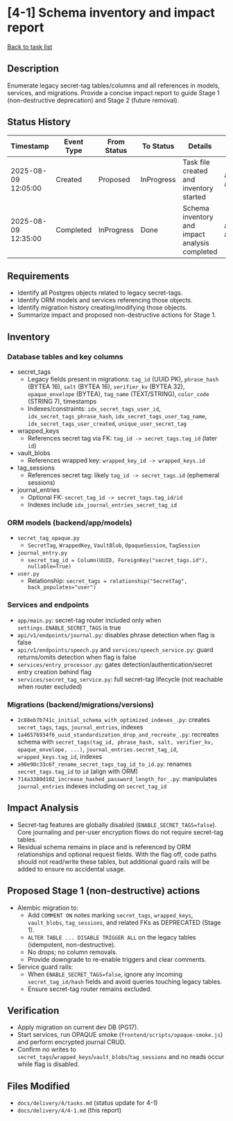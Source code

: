 # [4-1] Schema inventory and impact report

[Back to task list](../4/tasks.md)

## Description
Enumerate legacy secret-tag tables/columns and all references in models, services, and migrations. Provide a concise impact report to guide Stage 1 (non-destructive deprecation) and Stage 2 (future removal).

## Status History
| Timestamp | Event Type | From Status | To Status | Details | User |
|-----------|------------|-------------|-----------|---------|------|
| 2025-08-09 12:05:00 | Created | Proposed | InProgress | Task file created and inventory started | ai-agent |
| 2025-08-09 12:35:00 | Completed | InProgress | Done | Schema inventory and impact analysis completed | ai-agent |

## Requirements
- Identify all Postgres objects related to legacy secret-tags.
- Identify ORM models and services referencing those objects.
- Identify migration history creating/modifying those objects.
- Summarize impact and proposed non-destructive actions for Stage 1.

## Inventory

### Database tables and key columns
- secret_tags
  - Legacy fields present in migrations: `tag_id` (UUID PK), `phrase_hash` (BYTEA 16), `salt` (BYTEA 16), `verifier_kv` (BYTEA 32), `opaque_envelope` (BYTEA), `tag_name` (TEXT/STRING), `color_code` (STRING 7), timestamps
  - Indexes/constraints: `idx_secret_tags_user_id`, `idx_secret_tags_phrase_hash`, `idx_secret_tags_user_tag_name`, `idx_secret_tags_user_created`, `unique_user_secret_tag`
- wrapped_keys
  - References secret tag via FK: `tag_id -> secret_tags.tag_id` (later `id`)
- vault_blobs
  - References wrapped key: `wrapped_key_id -> wrapped_keys.id`
- tag_sessions
  - References secret tag: likely `tag_id -> secret_tags.id` (ephemeral sessions)
- journal_entries
  - Optional FK: `secret_tag_id -> secret_tags.tag_id/id`
  - Indexes include `idx_journal_entries_secret_tag_id`

### ORM models (backend/app/models)
- `secret_tag_opaque.py`
  - `SecretTag`, `WrappedKey`, `VaultBlob`, `OpaqueSession`, `TagSession`
- `journal_entry.py`
  - `secret_tag_id = Column(UUID, ForeignKey("secret_tags.id"), nullable=True)`
- `user.py`
  - Relationship: `secret_tags = relationship("SecretTag", back_populates="user")`

### Services and endpoints
- `app/main.py`: secret-tag router included only when `settings.ENABLE_SECRET_TAGS` is true
- `api/v1/endpoints/journal.py`: disables phrase detection when flag is false
- `api/v1/endpoints/speech.py` and `services/speech_service.py`: guard returns/omits detection when flag is false
- `services/entry_processor.py`: gates detection/authentication/secret entry creation behind flag
- `services/secret_tag_service.py`: full secret-tag lifecycle (not reachable when router excluded)

### Migrations (backend/migrations/versions)
- `2c88eb7b741c_initial_schema_with_optimized_indexes_.py`: creates `secret_tags`, `tags`, `journal_entries`, indexes
- `1a46576934f6_uuid_standardization_drop_and_recreate_.py`: recreates schema with `secret_tags(tag_id, phrase_hash, salt, verifier_kv, opaque_envelope, ...)`, `journal_entries.secret_tag_id`, `wrapped_keys.tag_id`, indexes
- `a90e90c33c6f_rename_secret_tags_tag_id_to_id.py`: renames `secret_tags.tag_id` to `id` (align with ORM)
- `714a3380d102_increase_hashed_password_length_for_.py`: manipulates `journal_entries` indexes including on `secret_tag_id`

## Impact Analysis
- Secret-tag features are globally disabled (`ENABLE_SECRET_TAGS=false`). Core journaling and per-user encryption flows do not require secret-tag tables.
- Residual schema remains in place and is referenced by ORM relationships and optional request fields. With the flag off, code paths should not read/write these tables, but additional guard rails will be added to ensure no accidental usage.

## Proposed Stage 1 (non-destructive) actions
- Alembic migration to:
  - Add `COMMENT ON` notes marking `secret_tags`, `wrapped_keys`, `vault_blobs`, `tag_sessions`, and related FKs as DEPRECATED (Stage 1).
  - `ALTER TABLE ... DISABLE TRIGGER ALL` on the legacy tables (idempotent, non-destructive).
  - No drops; no column removals.
  - Provide downgrade to re-enable triggers and clear comments.
- Service guard rails:
  - When `ENABLE_SECRET_TAGS=false`, ignore any incoming `secret_tag_id/hash` fields and avoid queries touching legacy tables.
  - Ensure secret-tag router remains excluded.

## Verification
- Apply migration on current dev DB (PG17).
- Start services, run OPAQUE smoke (`frontend/scripts/opaque-smoke.js`) and perform encrypted journal CRUD.
- Confirm no writes to `secret_tags`/`wrapped_keys`/`vault_blobs`/`tag_sessions` and no reads occur while flag is disabled.

## Files Modified
- `docs/delivery/4/tasks.md` (status update for 4-1)
- `docs/delivery/4/4-1.md` (this report)


